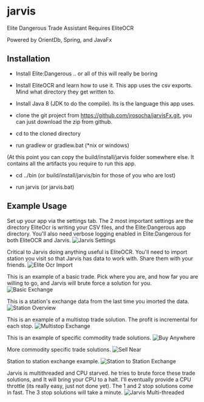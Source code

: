 # jarvis
Elite Dangerous Trade Assistant 
Requires EliteOCR

Powered by OrientDb, Spring, and JavaFx

## Installation
* Install Elite:Dangerous .. or all of this will really be boring
* Install EliteOCR and learn how to use it. This app uses the csv exports. Mind what directory they get written to.

* Install Java 8 (JDK to do the compile). Its is the language this app uses.

* clone the git project from https://github.com/jrosocha/jarvisFx.git, you can just download the zip from github.
* cd to the cloned directory
* run gradlew or gradlew.bat (*nix or windows)

(At this point you can copy the build/install/jarvis folder somewhere else. It contains all the artifacts you require to run this app.

* cd ../bin (or build/install/jarvis/bin for those of you who are lost)

* run jarvis (or jarvis.bat)

## Example Usage

Set up your app via the settings tab. The 2 most important settings are the directory EliteOcr is writing your CSV files, and the Elite:Dangerous app directory. 
You'll also need verbose logging enabled in Elite:Dangerous for both EliteOCR and Jarvis.
![Jarvis Settings](jarvis-settings.png "Jarvis Settings")

Critical to Jarvis doing anything useful is EliteOCR. You'll need to import station you visit so that Jarvis has data to work with. Share them with your friends.
![Elite Ocr Import](jarvis-import-from-eliteocr.png "Elite Ocr Import")

This is an example of a basic trade. Pick where you are, and how far you are willing to go, and Jarvis will brute force a solution for you.
![Basic Exchange](jarvis-basic-exchange-big.png "A basic from station to somewhere close exchange")

This is a station's exchange data from the last time you imorted the data.
![Station Overview](jarvis-station-overview.png "Station overview")

This is an example of a multistop trade solution. The profit is incremental for each stop.
![Multistop Exchange](jarvis-3-trades-1-jump-distance-exchange.png "Multistop Exchange")

This is an example of specific commodity trade solutions.
![Buy Anywhere](jarvis-buy-anywhere-exchange.png "Buy Anywhere")

More commodity specific trade solutions.
![Sell Near](jarvis-sell-commodity-near-station-exchange.png "Sell Near")

Station to station exchange example.
![Station to Station Exchange](jarvis-station-to-station-exchange.png "Station to Station Exchange")

Jarvis is multithreaded and CPU starved. he tries to brute force these trade solutions, and It will bring your CPU to a halt. I'll eventually provide a CPU throttle (its really easy, just not done yet). The 1 and 2 stop solutions come in fast. The 3 stop solutions will take a minute.
![Jarvis Multi-threaded](jarvis-is-really-multithreaded.png "Jarvis Multi-threaded")



